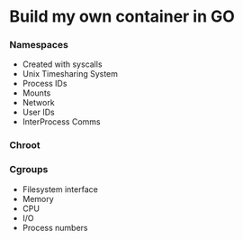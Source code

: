 # Build my own container in GO

### Namespaces

- Created with syscalls 
- Unix Timesharing System 
- Process IDs 
- Mounts 
- Network 
- User IDs 
- InterProcess Comms

### Chroot
### Cgroups
- Filesystem interface 
- Memory 
- CPU 
- I/O 
- Process numbers

